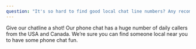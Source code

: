 ```yaml
---
question: "It's so hard to find good local chat line numbers? Any recommendations?"
---
```


Give our chatline a shot! Our phone chat has a huge number of daily callers from the USA and Canada. We’re sure you can find someone local near you to have some phone chat fun.
